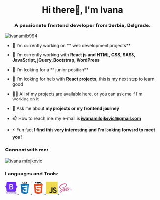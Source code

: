 <h1 align="center">Hi there👋, I'm Ivana</h1>
<h3 align="center">A passionate frontend developer from Serbia, Belgrade.</h3>

<p align="left"> <img src="https://komarev.com/ghpvc/?username=ivanamilo994&label=Profile%20views&color=0e75b6&style=flat" alt="ivanamilo994" /> </p>

- 🔭 I’m currently working on ** web development projects**

- 🌱 I’m currently working with **React js and HTML, CSS, SASS, JavaScript, jQuery, Bootstrap, WordPress**

- 👯 I’m looking for a ** junior position**

- 🤝 I’m looking for help with **React projects**, this is my next step to learn good

- 👨‍💻 All of my projects are available here, or you can ask me if I'm working on it

- 💬 Ask me about **my projects or my frontend journey**

- 📫 How to reach me: my e-mail is **iwanamilojkovic@gmail.com**

- ⚡ Fun fact **I find this very interesting and I'm looking forward to meet you!**

<h3 align="left">Connect with me:</h3>
<p align="left">
<a href="https://linkedin.com/in/ivana milojkovic" target="blank"><img align="center" src="https://raw.githubusercontent.com/rahuldkjain/github-profile-readme-generator/master/src/images/icons/Social/linked-in-alt.svg" alt="ivana milojkovic" height="30" width="40" /></a>
</p>

<h3 align="left">Languages and Tools:</h3>
<p align="left"> <a href="https://getbootstrap.com" target="_blank" rel="noreferrer"> <img src="https://raw.githubusercontent.com/devicons/devicon/master/icons/bootstrap/bootstrap-plain-wordmark.svg" alt="bootstrap" width="40" height="40"/> </a> <a href="https://www.w3schools.com/css/" target="_blank" rel="noreferrer"> <img src="https://raw.githubusercontent.com/devicons/devicon/master/icons/css3/css3-original-wordmark.svg" alt="css3" width="40" height="40"/> </a> <a href="https://www.w3.org/html/" target="_blank" rel="noreferrer"> <img src="https://raw.githubusercontent.com/devicons/devicon/master/icons/html5/html5-original-wordmark.svg" alt="html5" width="40" height="40"/> </a> <a href="https://developer.mozilla.org/en-US/docs/Web/JavaScript" target="_blank" rel="noreferrer"> <img src="https://raw.githubusercontent.com/devicons/devicon/master/icons/javascript/javascript-original.svg" alt="javascript" width="40" height="40"/> </a> <a href="https://sass-lang.com" target="_blank" rel="noreferrer"> <img src="https://raw.githubusercontent.com/devicons/devicon/master/icons/sass/sass-original.svg" alt="sass" width="40" height="40"/> </a> </p>
